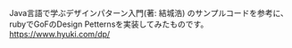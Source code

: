 Java言語で学ぶデザインパターン入門(著: 結城浩) のサンプルコードを参考に、rubyでGoFのDesign Petternsを実装してみたものです。
https://www.hyuki.com/dp/